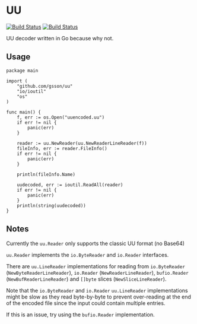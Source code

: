 # UU

[![Build Status](https://travis-ci.org/gsson/uu.svg)](https://travis-ci.org/gsson/uu) [![Build Status](https://goreportcard.com/badge/github.com/gsson/uu)](https://goreportcard.com/report/github.com/gsson/uu)

UU decoder written in Go because why not.

## Usage

```
package main

import (
	"github.com/gsson/uu"
	"io/ioutil"
	"os"
)

func main() {
	f, err := os.Open("uuencoded.uu")
	if err != nil {
		panic(err)
	}

	reader := uu.NewReader(uu.NewReaderLineReader(f))
	fileInfo, err := reader.FileInfo()
	if err != nil {
		panic(err)
	}

	println(fileInfo.Name)

	uudecoded, err := ioutil.ReadAll(reader)
	if err != nil {
		panic(err)
	}
	println(string(uudecoded))
}
```

## Notes

Currently the `uu.Reader` only supports the classic UU format (no Base64)

`uu.Reader` implements the `io.ByteReader` and `io.Reader` interfaces.

There are `uu.LineReader` implementations for reading from `io.ByteReader` (`NewByteReaderLineReader`), `io.Reader` (`NewReaderLineReader`), `bufio.Reader` (`NewBufReaderLineReader`) and `[]byte` slices (`NewSliceLineReader`).

Note that the `io.ByteReader` and `io.Reader` `uu.LineReader` implementations might be slow as they read byte-by-byte to prevent over-reading at the end of the encoded file since the input could contain multiple entries.

If this is an issue, try using the `bufio.Reader` implementation.
